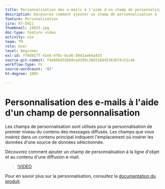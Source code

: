 ```yaml
---
title: Personnalisation des e-mails à l'aide d'un champ de personnalisation
description: Découvrez comment ajouter un champ de personnalisation à la ligne d'objet et au contenu d'une diffusion e-mail.
feature: Personalization
jira: KT-5921
thumbnail: 24925.jpg
doc-type: feature video
activity: use
team: TM
role: User
level: Beginner
exl-id: 7f9d927f-41e8-4f8c-bcd6-5042ae64a433
source-git-commit: f4e86b933660ced199c30d318445363b74c51c4b
workflow-type: ht
source-wordcount: '97'
ht-degree: 100%

---
```


# Personnalisation des e-mails à l&#39;aide d&#39;un champ de personnalisation

Les champs de personnalisation sont utilisés pour la personnalisation de premier niveau du contenu des messages diffusés. Les champs que vous insérez dans un contenu principal indiquent l&#39;emplacement où insérer les données d&#39;une source de données sélectionnée.

Découvrez comment ajouter un champ de personnalisation à la ligne d&#39;objet et au contenu d&#39;une diffusion e-mail.

>[!VIDEO](https://video.tv.adobe.com/v/24925?quality=12&learn=on)

Pour en savoir plus sur la personnalisation, consultez la [documentation du produit](https://experienceleague.adobe.com/docs/campaign-classic/using/sending-messages/personalizing-deliveries/about-personalization.html?lang=fr).
